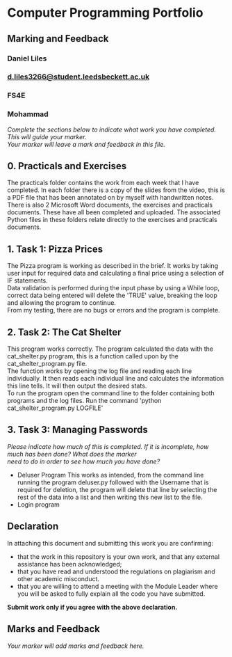# Computer Programming Portfolio  
  
## Marking and Feedback  
  
### Daniel Liles  
  
### d.liles3266@student.leedsbeckett.ac.uk  
  
### FS4E  
  
### Mohammad  
*Complete the sections below to indicate what work you have completed. This will guide your marker.   
Your marker will leave a mark and feedback in this file.*  
  
## 0. Practicals and Exercises  
  
The practicals folder contains the work from each week that I have completed. In each folder there is a copy of the slides from the video, this is a PDF file that has been annotated on by myself with handwritten notes.   
There is also 2 Microsoft Word documents, the exercises and practicals documents. These have all been completed and uploaded. The associated Python files in these folders relate directly to the exercises and practicals documents.   
  
## 1. Task 1: Pizza Prices  
  
The Pizza program is working as described in the brief. It works by taking user input for required data and calculating a final price using a selection of IF statements.   
Data validation is performed during the input phase by using a While loop, correct data being entered will delete the 'TRUE' value, breaking the loop and allowing the program to continue.   
From my testing, there are no bugs or errors and the program is complete.   
  
## 2. Task 2: The Cat Shelter  
  
This program works correctly. The program calculated the data with the cat_shelter.py program, this is a function called upon by the cat_shelter_program.py file.   
The function works by opening the log file and reading each line individually. It then reads each individual line and calculates the information this line tells. It will then output the desired stats.   
To run the program open the command line to the folder containing both programs and the log files. Run the command 'python cat_shelter_program.py LOGFILE'  
  
  
## 3. Task 3: Managing Passwords  
  
*Please indicate how much of this is completed. If it is incomplete, how much has been done? What does the marker  
need to do in order to see how much you have done?*  

 - Deluser Program 
This works as intended, from the command line running the program deluser.py followed with the Username that is required for deletion, the program will delete that line by selecting the rest of the data into a list and then writing this new list to the file. 
 - Login program 

  
## Declaration  
  
In attaching this document and submitting this work you are confirming:  
  
- that the work in this repository is your own work, and that  any external assistance has been acknowledged;  
- that you have read and understood the regulations on plagiarism and other academic misconduct.  
- that you are willing to attend a meeting with the Module Leader where you will be asked to fully explain all the code you have submitted.  
  
**Submit work only if you agree with the above declaration.**  
  
## Marks and Feedback  
  
*Your marker will add marks and feedback here.*